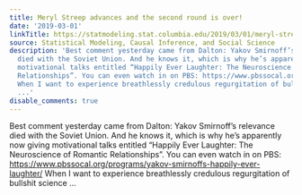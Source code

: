 ```yaml
---
title: Meryl Streep advances and the second round is over!
date: '2019-03-01'
linkTitle: https://statmodeling.stat.columbia.edu/2019/03/01/meryl-streep-advances-and-the-second-round-is-over/
source: Statistical Modeling, Causal Inference, and Social Science
description: 'Best comment yesterday came from Dalton: Yakov Smirnoff’s relevance
  died with the Soviet Union. And he knows it, which is why he’s apparently now giving
  motivational talks entitled “Happily Ever Laughter: The Neuroscience of Romantic
  Relationships”. You can even watch in on PBS: https://www.pbssocal.org/programs/yakov-smirnoffs-happily-ever-laughter/
  When I want to experience breathlessly credulous regurgitation of bullshit science
  ...'
disable_comments: true
---
```

Best comment yesterday came from Dalton: Yakov Smirnoff’s relevance died with the Soviet Union. And he knows it, which is why he’s apparently now giving motivational talks entitled “Happily Ever Laughter: The Neuroscience of Romantic Relationships”. You can even watch in on PBS: https://www.pbssocal.org/programs/yakov-smirnoffs-happily-ever-laughter/ When I want to experience breathlessly credulous regurgitation of bullshit science ...